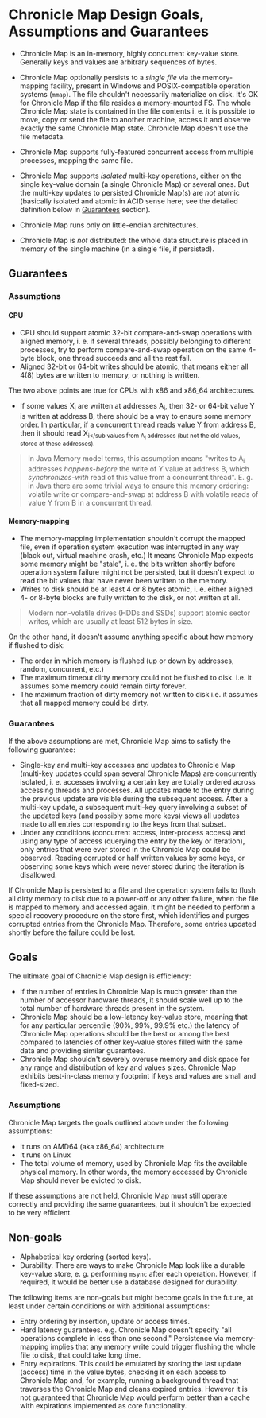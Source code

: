# Chronicle Map Design Goals, Assumptions and Guarantees

 - Chronicle Map is an in-memory, highly concurrent key-value store. Generally keys and values are
 arbitrary sequences of bytes.
 - Chronicle Map optionally persists to a *single file* via the memory-mapping facility, present in
 Windows and POSIX-compatible operation systems (`mmap`). The file shouldn't necessarily materialize
 on disk. It's OK for Chronicle Map if the file resides a memory-mounted FS. The whole Chronicle Map
 state is contained in the file contents i. e. it is possible to move, copy or send the file to
 another machine, access it and observe exactly the same Chronicle Map state. Chronicle Map doesn't
 use the file metadata.
 - Chronicle Map supports fully-featured concurrent access from multiple processes, mapping the same
 file.
 - Chronicle Map supports *isolated* multi-key operations, either on the single key-value domain
 (a single Chronicle Map) or several ones. But the multi-key updates to persisted Chronicle Map(s)
 are *not* atomic (basically isolated and atomic in ACID sense here; see the detailed definition
 below in [Guarantees](#Guarantees) section).

 - Chronicle Map runs only on little-endian architectures.
 - Chronicle Map is *not* distributed: the whole data structure is placed in memory of the single
 machine (in a single file, if persisted).

## Guarantees

### Assumptions

#### CPU

 - CPU should support atomic 32-bit compare-and-swap operations with aligned memory, i. e. if
 several threads, possibly belonging to different processes, try to perform compare-and-swap
 operation on the same 4-byte block, one thread succeeds and all the rest fail.
 - Aligned 32-bit or 64-bit writes should be atomic, that means either all 4(8) bytes are written to
 memory, or nothing is written.

The two above points are true for CPUs with x86 and x86_64 architectures.

 - If some values X<sub>i</sub> are written at addresses A<sub>i</sub>, then 32- or 64-bit value Y
 is written at address B, there should be a way to ensure some memory order. In particular, if a
 concurrent thread reads value Y from address B, then it should read X<sub>i</sub values from
 A<sub>i</sub> addresses (but not the old values, stored at these addresses).

 > In Java Memory model terms, this assumption means "writes to A<sub>i</sub> addresses
 > *happens-before* the write of Y value at address B, which *synchronizes-with* read of this value
 > from a concurrent thread". E. g. in Java there are some trivial ways to ensure this memory
 > ordering: volatile write or compare-and-swap at address B with volatile reads of value Y
 > from B in a concurrent thread.

#### Memory-mapping

 - The memory-mapping implementation shouldn't corrupt the mapped file, even if operation system
 execution was interrupted in any way (black out, virtual machine crash, etc.) It means Chronicle
 Map expects some memory might be "stale", i. e. the bits written shortly before operation system
 failure might not be persisted, but it doesn't expect to read the bit values that have never been
 written to the memory.
 - Writes to disk should be at least 4 or 8 bytes atomic, i. e. either aligned 4- or 8-byte blocks
 are fully written to the disk, or not written at all.

 > Modern non-volatile drives (HDDs and SSDs) support atomic sector writes, which are usually at
 > least 512 bytes in size.

On the other hand, it doesn't assume anything specific about how memory if flushed to disk:

 - The order in which memory is flushed (up or down by addresses, random, concurrent, etc.)
 - The maximum timeout dirty memory could not be flushed to disk. i.e. it assumes some memory could
 remain dirty forever.
 - The maximum fraction of dirty memory not written to disk i.e. it assumes that all mapped memory
 could be dirty.

### Guarantees

If the above assumptions are met, Chronicle Map aims to satisfy the following guarantee:

 - Single-key and multi-key accesses and updates to Chronicle Map (multi-key updates could span
 several Chronicle Maps) are concurrently isolated, i. e. accesses involving a certain key are
 totally ordered across accessing threads and processes. All updates made to the entry during the
 previous update are visible during the subsequent access. After a multi-key update, a subsequent
 multi-key query involving a subset of the updated keys (and possibly some more keys) views all
 updates made to all entries corresponding to the keys from that subset.
 - Under any conditions (concurrent access, inter-process access) and using any type of access
 (querying the entry by the key or iteration), only entries that were ever stored in the Chronicle
 Map could be observed. Reading corrupted or half written values by some keys, or observing some
 keys which were never stored during the iteration is disallowed.

If Chronicle Map is persisted to a file and the operation system fails to flush all dirty memory to
disk due to a power-off or any other failure, when the file is mapped to memory and accessed again,
it might be needed to perform a special recovery procedure on the store first, which identifies and
purges corrupted entries from the Chronicle Map. Therefore, some entries updated shortly before the
failure could be lost.

## Goals

The ultimate goal of Chronicle Map design is efficiency:

 - If the number of entries in Chronicle Map is much greater than the number of accessor hardware
 threads, it should scale well up to the total number of hardware threads present in the system.
 - Chronicle Map should be a low-latency key-value store, meaning that for any particular
 percentile (90%, 99%, 99.9% etc.) the latency of Chronicle Map operations should be the
 best or among the best compared to latencies of other key-value stores filled with the same data
 and providing similar guarantees.
 - Chronicle Map shouldn't severely overuse memory and disk space for any range and distribution of
 key and values sizes. Chronicle Map exhibits best-in-class memory footprint if keys and values are
 small and fixed-sized.

### Assumptions

Chronicle Map targets the goals outlined above under the following assumptions:

 - It runs on AMD64 (aka x86_64) architecture
 - It runs on Linux
 - The total volume of memory, used by Chronicle Map fits the available physical memory. In other
 words, the memory accessed by Chronicle Map should never be evicted to disk.

If these assumptions are not held, Chronicle Map must still operate correctly and providing the same
guarantees, but it shouldn't be expected to be very efficient.

## Non-goals

 - Alphabetical key ordering (sorted keys).
 - Durability. There are ways to make Chronicle Map look like a durable key-value store, e. g.
 performing `msync` after each operation. However, if required, it would be better use a database
 designed for durability.

The following items are non-goals but might become goals in the future, at least under certain
conditions or with additional assumptions:

 - Entry ordering by insertion, update or access times.
 - Hard latency guarantees. e.g. Chronicle Map doesn't specify "all operations complete in less than
 one second." Persistence via memory-mapping implies that any memory write could trigger flushing
 the whole file to disk, that could take long time.
 - Entry expirations. This could be emulated by storing the last update (access) time in the value
 bytes, checking it on each access to Chronicle Map and, for example, running a background thread
 that traverses the Chronicle Map and cleans expired entries. However it is not guaranteed that
 Chronicle Map would perform better than a cache with expirations implemented as core functionality.
